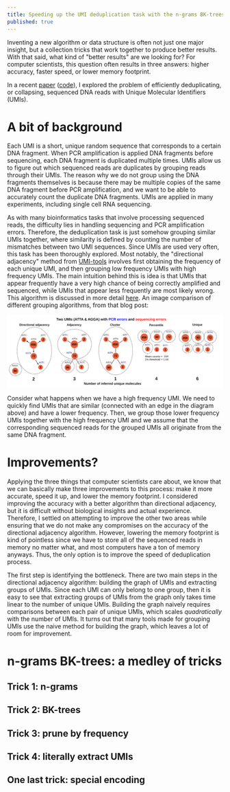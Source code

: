 ```yaml
---
title: Speeding up the UMI deduplication task with the n-grams BK-trees data structure
published: true
---
```


Inventing a new algorithm or data structure is often not just one major insight, but a collection tricks that work together to produce better results. With that said, what kind of "better results" are we looking for? For computer scientists, this question often results in three answers: higher accuracy, faster speed, or lower memory footprint.

In a recent [paper](https://www.biorxiv.org/content/10.1101/648683v2) ([code](https://github.com/Daniel-Liu-c0deb0t/UMICollapse)), I explored the problem of efficiently deduplicating, or collapsing, sequenced DNA reads with Unique Molecular Identifiers (UMIs).

# A bit of background
Each UMI is a short, unique random sequence that corresponds to a certain DNA fragment. When PCR amplification is applied DNA fragments before sequencing, each DNA fragment is duplicated multiple times. UMIs allow us to figure out which sequenced reads are duplicates by grouping reads through their UMIs. The reason why we do not group using the DNA fragments themselves is because there may be multiple copies of the same DNA fragment before PCR amplification, and we want to be able to accurately count the duplicate DNA fragments. UMIs are applied in many experiments, including single cell RNA sequencing.

As with many bioinformatics tasks that involve processing sequenced reads, the difficulty lies in handling sequencing and PCR amplification errors. Therefore, the deduplication task is just somehow grouping similar UMIs together, where similarity is defined by counting the number of mismatches between two UMI sequences. Since UMIs are used very often, this task has been thoroughly explored. Most notably, the "directional adjacency" method from [UMI-tools](https://genome.cshlp.org/content/early/2017/01/18/gr.209601.116.abstract) involves first obtaining the frequency of each unique UMI, and then grouping low frequency UMIs with high frequency UMIs. The main intuition behind this is idea is that UMIs that appear frequently have a very high chance of being correctly amplified and sequenced, while UMIs that appear less frequently are most likely wrong. This algorithm is discussed in more detail [here](https://cgatoxford.wordpress.com/2015/08/14/unique-molecular-identifiers-the-problem-the-solution-and-the-proof/). An image comparison of different grouping algorithms, from that blog post:

![UMI-tools grouping algorithms](../assets/UMI_tools_grouping_methods.png)

Consider what happens when we have a high frequency UMI. We need to quickly find UMIs that are similar (connected with an edge in the diagram above) and have a lower frequency. Then, we group those lower frequency UMIs together with the high frequency UMI and we assume that the corresponding sequenced reads for the grouped UMIs all originate from the same DNA fragment.

# Improvements?

Applying the three things that computer scientists care about, we know that we can basically make three improvements to this process: make it more accurate, speed it up, and lower the memory footprint. I considered improving the accuracy with a better algorithm than directional adjacency, but it is difficult without biological insights and actual experience. Therefore, I settled on attempting to improve the other two areas while ensuring that we do not make any compromises on the accuracy of the directional adjacency algorithm. However, lowering the memory footprint is kind of pointless since we have to store all of the sequenced reads in memory no matter what, and most computers have a ton of memory anyways. Thus, the only option is to improve the speed of deduplication process.

The first step is identifying the bottleneck. There are two main steps in the directional adjacency algorithm: building the graph of UMIs and extracting groups of UMIs. Since each UMI can only belong to one group, then it is easy to see that extracting groups of UMIs from the graph only takes time linear to the number of unique UMIs. Building the graph naively requires comparisons between each pair of unique UMIs, which scales _quadratically_ with the number of UMIs. It turns out that many tools made for grouping UMIs use the naive method for building the graph, which leaves a lot of room for improvement.

# n-grams BK-trees: a medley of tricks
## Trick 1: n-grams
## Trick 2: BK-trees
## Trick 3: prune by frequency
## Trick 4: literally extract UMIs
## One last trick: special encoding
